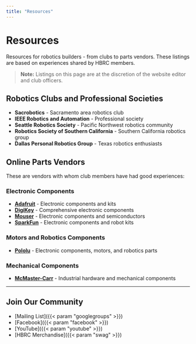 ```yaml
---
title: "Resources"
---
```


# Resources

Resources for robotics builders - from clubs to parts vendors. These listings are based on experiences shared by HBRC members.

> **Note:** Listings on this page are at the discretion of the website editor and club officers.

## Robotics Clubs and Professional Societies

- **Sacrobotics** - Sacramento area robotics club
- **IEEE Robotics and Automation** - Professional society
- **Seattle Robotics Society** - Pacific Northwest robotics community
- **Robotics Society of Southern California** - Southern California robotics group
- **Dallas Personal Robotics Group** - Texas robotics enthusiasts

## Online Parts Vendors

These are vendors with whom club members have had good experiences:

### Electronic Components
- **[Adafruit](https://www.adafruit.com/)** - Electronic components and kits
- **[DigiKey](https://www.digikey.com/)** - Comprehensive electronic components
- **[Mouser](https://www.mouser.com/)** - Electronic components and semiconductors
- **[SparkFun](https://www.sparkfun.com/)** - Electronic components and robot kits

### Motors and Robotics Components
- **[Pololu](https://www.pololu.com/)** - Electronic components, motors, and robotics parts

### Mechanical Components
- **[McMaster-Carr](https://www.mcmaster.com/)** - Industrial hardware and mechanical components

---

## Join Our Community

- [Mailing List]({{< param "googlegroups" >}})
- [Facebook]({{< param "facebook" >}})
- [YouTube]({{< param "youtube" >}})
- [HBRC Merchandise]({{< param "swag" >}})
